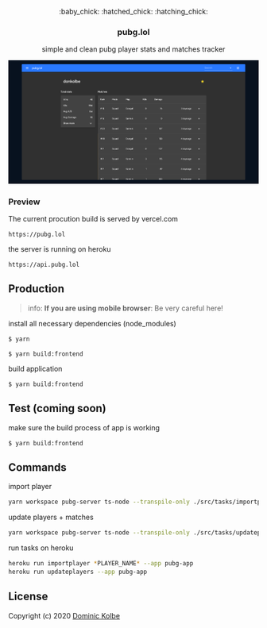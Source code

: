<p align="center">
  <p align="center">:baby_chick: :hatched_chick: :hatching_chick:</p>
  <h3 align="center">pubg.lol</h3>
  <p align="center">simple and clean pubg player stats and matches tracker<p>
</p>

<p align="center">
  <img src="preview.png" alt="preview">
</p>

### Preview

The current procution build is served by vercel.com

```http
https://pubg.lol
```

the server is running on heroku

```http
https://api.pubg.lol
```

## Production

> info: **If you are using mobile browser**: Be very careful here!

install all necessary dependencies (node_modules)

```
$ yarn
```

```
$ yarn build:frontend
```

build application

```
$ yarn build:frontend
```

## Test (coming soon)

make sure the build process of app is working

```
$ yarn build:frontend
```

## Commands

import player

```bash
yarn workspace pubg-server ts-node --transpile-only ./src/tasks/importplayer.ts *PLAYER_NAME*
```

update players + matches

```bash
yarn workspace pubg-server ts-node --transpile-only ./src/tasks/updateplayers.ts *UPDATE_INTERVAL optional*
```

run tasks on heroku

```bash
heroku run importplayer *PLAYER_NAME* --app pubg-app
heroku run updateplayers --app pubg-app
```

## License

Copyright (c) 2020 [Dominic Kolbe](https://dominickolbe.dk)
